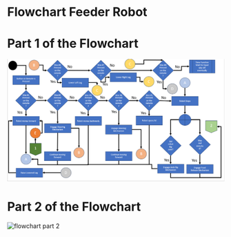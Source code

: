 # Flowchart Feeder Robot

# Part 1 of the Flowchart

![flowchart part 1](https://github.com/edorejel/robotics/blob/main/food_delivery_robot/flowchart/Screenshot%202024-11-19%20164414.png)


# Part 2 of the Flowchart

![flowchart part 2]()
